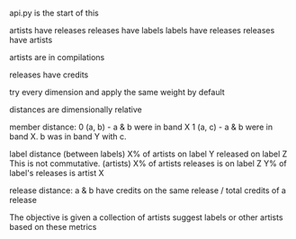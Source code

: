 
api.py is the start of this

artists have releases
releases have labels
labels have releases
releases have artists


artists are in compilations

releases have credits


try every dimension and apply the same weight by default

distances are dimensionally relative

member distance:
  0 (a, b) - a & b were in band X
  1 (a, c) - a & b were in band X. b was in band Y with c.

label distance 
  (between labels)
    X% of artists on label Y released on label Z
    This is not commutative.
  (artists)
    X% of artists releases is on label Z
    Y% of label's releases is artist X

release distance:
  a & b have credits on the same release / total credits of a release


The objective is given a collection of artists suggest labels or other artists
based on these metrics
